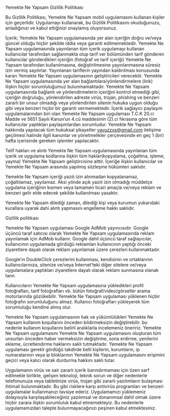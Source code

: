 Yemekte Ne Yapsam Gizlilik Politikası

Bu Gizlilik Politikası, Yemekte Ne Yapsam mobil uygulamasını kullanan kişiler için geçerlidir. Uygulamayı kullanarak, bu Gizlilik Politikasını okuduğunuzu, anladığınızı ve kabul ettiğinizi onaylamış oluyorsunuz.

İçerik;
Yemekte Ne Yapsam uygulamasında yer alan içeriğin doğru ve/veya güncel olduğu hiçbir şekilde iddia veya garanti edilmemektedir. Yemekte Ne Yapsam uygulamasında yayınlanan tüm içerik uygulamayı kullanan kullanıcılar tarafından sağlanmakta olup tarif ver bölümünden tarif gönderen kullanıcılar gönderdikleri içeriğin (fotoğraf ve tarif içeriği) Yemekte Ne Yapsam tarafından kullanılmasına, değiştirilmesine yayınlanmasına süresiz izin vermiş sayılırlar. Yayınlanan tariflerin yayından kaldırılması konusunda kararı Yemekte Ne Yapsam uygulamasının geliştiricileri verecektir.
Yemekte Ne Yapsam uygulamasında yer alan bağlantılara/yönlendirmelere (link) ilişkin hiçbir sorumluluğumuz bulunmamaktadır. Yemekte Ne Yapsam uygulamasında bağlantı ve yönlendirmelerin içeriğini kontrol etmediği gibi, içeriğin doğruluğu, yönlendirilen adreste virüs, trojan, phishing ve benzeri zararlı bir unsur olmadığı veya yönlendirilen sitenin hukuka uygun olduğu gibi veya benzeri hiçbir bir garanti vermemektedir.
İçerik sağlayıcı paylaşım uygulamalarından biri olan Yemekte Ne Yapsam uygulaması T.C.K 20.ci Madde ve 5651 Sayılı Kanun’un 4.cü maddesinin (2).ci fıkrasına göre tüm kullanıcılar yaptıkları paylaşımlardan sorumludur. Yemekte Ne Yapsam hakkında yapılacak tüm hukuksal şikayetler yavuzzxs@gmail.com iletişime geçilmesi halinde ilgili kanunlar ve yönetmelikler çerçevesinde en geç 1 (bir) hafta içerisinde gereken işlemler yapılacaktır.

Telif hakları ve alıntı
Yemekte Ne Yapsam uygulamasında yayınlanan tüm içerik ve uygulama kodlarına ilişkin tüm haklar(kopyalama, çoğaltma, işleme, yayma) Yemekte Ne Yapsam geliştircisine aittir. İçeriğe ilişkin kullanıcılar ve Yemekte Ne Yapsam arasında yapılmış sözleşme hükümleri saklıdır.

Yemekte Ne Yapsam içeriği yazılı izin alınmadan kopyalanamaz, çoğaltılamaz, yayılamaz. Aksi yönde açık yazılı izin olmadığı müddetçe uygulama içeriğinin kısmen veya tamamen ticari amaçla ve/veya reklam ve benzeri gelir elde edecek şekilde kullanılması yasaktır.

Yemekte Ne Yapsam dilediği zaman, dilediği kişi veya kurumun yukarıdaki kurallara uyarak dahi alıntı yapmasını engelleme hakkı saklıdır.

Gizlilik politikası

Yemekte Ne Yapsam uygulaması Google AdMob yayıncısıdır. Google üçüncü taraf satıcısı olarak Yemekte Ne Yapsam uygulamasında reklam yayınlamak için AdMob kullanır. Google dahil üçüncü taraf sağlayıcılar, kullanıcının uygulamada gördüğü reklamları kullanıcının yaptığı önceki ziyaretlere dayalı olarak reklam yayınlamak üzere çerezleri kullanmaktadır.

Google’ın DoubleClick çerezlerini kullanması, kendisinin ve ortaklarının kullanıcılarınıza, sitenize ve/veya İnternet’teki diğer sitelere ve/veya uygulamalara yaptıkları ziyaretlere dayalı olarak reklam sunmasına olanak tanır.

Kullanıcıların Yemekte Ne Yapsam uygulamasına yükledikleri profil fotoğrafları, tarif fotoğrafları vb. bütün fotoğraf/video/görseller arama motorlarında gözükebilir.
Yemekte Ne Yapsam uygulaması yüklenen hiçbir fotoğrafın sorumluluğunu almaz. Kullanıcı fotoğrafları yükleyerek tüm sorumluluğu kendine almış olur.

Yemekte Ne Yapsam uygulamasının hak ve yükümlülükleri
Yemekte Ne Yapsam kullanım koşullarını önceden bildirmeksizin değiştirebilir. bu nedenle kullanım koşullarını belirli aralıklarla incelemeniz öneririz.  Yemekte Ne Yapsam uygulamasını  Yemekte Ne Yapsam uygulamasını oluşturan tüm unsurları önceden haber vermeksizin değiştirme, sona erdirme, yenilerini ekleme, ücretlendirme haklarını saklı tutmaktadır.  Yemekte Ne Yapsam uygulaması gerekli gördüğü takdirde belli kişilerin, kurumların, ip numaralarının veya ip bloklarının  Yemekte Ne Yapsam uygulamasını erişimini geçici veya kalıcı olarak durdurma hakkını saklı tutar.

Uygulamanın virüs ve sair zararlı içerik barındırmaması için özen sarf edilmekle birlikte, gelişen teknoloji, teknik sorun ve diğer nedenlerle telefonunuza veya tabletinize virüs, trojan gibi zararlı yazılımların bulaşması ihtimali bulunmaktadır. Bu gibi risklere karşı antivirüs programları ve benzeri uygulamalar kullanmanızı tavsiye ederiz. Uygulamamızı yüklemeniz dolayısıyla karşılaşabileceğiniz yazılımsal ve donanımsal dahil olmak üzere hiçbir zarara ilişkin sorumluluk kabul etmemekteyiz. Bu nedenlerle uygulamamızdan talepte bulunmayacağınızı peşinen kabul etmektesiniz.
